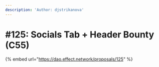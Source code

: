 ```yaml
---
description: 'Author: djstrikanova'
---
```


# #125: Socials Tab + Header Bounty (C55)

{% embed url="https://dao.effect.network/proposals/125" %}

